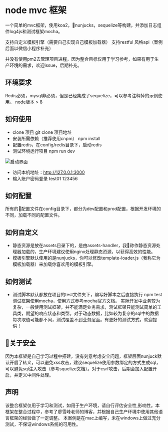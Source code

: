 # node mvc 框架

一个简单的mvc框架，使用koa2，nunjucks，sequelize等构建，并添加日志组件log4js和测试框架mocha。

支持自定义模板引擎（需要自己实现自己模板加载器）
支持restful 风格api（案例后面以微信小程序补充）

并没有使用pm2去管理项目进程，因为整合目标仅用于学习参考，如果有用于生产环境的需求，欢迎issue，后期补充。

## 环境要求
Redis必须，mysql非必须，但是已经集成了sequelize，可以参考注释掉的示例使用。
node版本 > 8

## 如何使用
- clone 项目
git clone 项目地址
- 安装所需依赖（推荐使用cnpm）
npm install
- 配置redis，在config/redis目录下，启动redis
- 测试环境运行项目
npm run dev

![启动界面](https://maxiaofeng-blog.oss-cn-hangzhou.aliyuncs.com/markdown/WX20180324-201926%402x.png)
- 访问本机地址：http://127.0.0.1:3000
- 输入账户密码登录 test01 123456

## 如何配置
所有的配置文件在config目录下，都分为dev配置和prod配置，根据开发环境的不同，加载不同的配置文件。

## 如何自定义
- 静态资源是放在assets目录下的，是由assets-handler，我称作静态资源处理器加载的，生产环境建议使用nginx处理静态资源，以获得高效的性能。
- 模板引擎默认使用的是nunjucks，你可以修改template-loader.js（我称它为模板加载器）来加载你喜欢用的模板引擎。
## 如何测试
- 测试脚本默认都放在项目的test文件夹下，编写好脚本之后直接执行 npm test 
测试框架使用mocha，使用方式参考mocha官方文档。
实际开发中业务较为复杂，一般使用测试框架，并不能满足业务需求，测试框架只能测试简单的工具类，期望的响应状态和类型。对于动态数据，比如较为复杂的sql中的数据每次取值可能都不同，测试覆盖不到业务层面。有更好的测试方式，欢迎提供！

## 关于安全
因为本框架是自己学习过程中搭建，没有刻意考虑安全问题，框架层面nunjuck默认开启了转义，可以避免xss攻击，建议sequelize使用参数绑定的方式生成sql，可以避免sql注入攻击（参考squelize文档）。对于csrf攻击，后期会加入配置开启，并定义中间件处理。
## 声明
该整合框架仅用于学习和测试，如用于生产环境，请自行评估安全性,影响性。本框架在整合过程中，参考了廖雪峰老师的博客，并根据自己生产环境中使用其他语言框架的经验做了一定调整。
本案例是在mac上编写，未在windows上做过充分测试，不保证windows系统的可用性。
